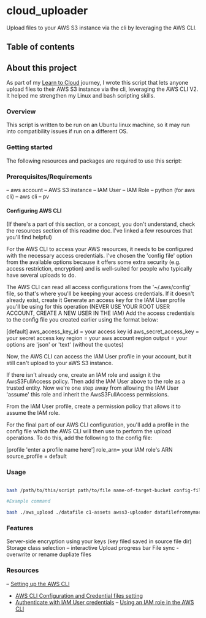 # cloud_uploader

Upload files to your AWS S3 instance via the cli by leveraging the AWS CLI.  

## Table of contents

## About this project

As part of my [Learn to Cloud](https://learntocloud.guide/phase1/) journey, I wrote this script that lets anyone upload files to their AWS S3 instance via the cli, leveraging the AWS CLI V2. It helped me strengthen my Linux and bash scripting skills.

### Overview

This script is written to be run on an Ubuntu linux machine, so it may run into compatibility issues if run on a different OS.

### Getting started

The following resources and packages are required to use this script:

### Prerequisites/Requirements

– aws account
    – AWS S3 instance
    – IAM User
    – IAM Role
– python (for aws cli)
– aws cli
– pv

#### Configuring AWS CLI

(If there's a part of this section, or a concept, you don't understand, check the resources section of this readme doc. I've linked a few resources that you'll find helpful)

For the AWS CLI to access your AWS resources, it needs to be configured with the necessary access credentials. I've chosen the 'config file' option from the available options because it offers some extra security (e.g. access restriction, encryption) and is well-suited for people who typically have several uploads to do. 

The AWS CLI can read all access configurations from the '~/.aws/config' file, so that's where you'll be keeping your access credentials. If it doesn't already exist, create it
Generate an access key for the IAM User profile you'll be using for this operation (NEVER USE YOUR ROOT USER ACCOUNT, CREATE A NEW USER IN THE IAM)
Add the access credentials to the config file you created earlier using the format below:

[default]
aws_access_key_id = your access key id
aws_secret_access_key = your secret access key
region = your aws account region
output = your options are 'json' or 'text' (without the quotes)

Now, the AWS CLI can access the IAM User profile in your account, but it still can't upload to your aWS S3 instance. 

If there isn't already one, create an IAM role and assign it the AwsS3FullAccess policy. Then add the IAM User above to the role as a trusted entity. Now we're one step away from allowing the IAM User 'assume' this role and inherit the AwsS3FullAccess permissions.

From the IAM User profile, create a permission policy that allows it to assume the IAM role.

For the final part of our AWS CLI configuration, you'll add a profile in the config file which the AWS CLI will then use to perform the upload operations. To do this, add the following to the config file:

[profile 'enter a profile name here']
role_arn= your IAM role's ARN
source_profile = default

### Usage

```bash

bash /path/to/this/script path/to/file name-of-target-bucket config-file-profile-to-use [optional new-filename]

#Example command

bash ./aws_upload ./datafile c1-assets awss3-uploader datafilefrommymachine

```

### Features

Server-side encryption using your keys (key filed saved in source file dir)
Storage class selection – interactive 
Upload progress bar
File sync - overwrite or rename dupliate files
### Resources

– [Setting up the AWS CLI](https://docs.aws.amazon.com/cli/latest/userguide/getting-started-quickstart.html)
- [AWS CLI Configuration and Credential files setting](https://docs.aws.amazon.com/cli/latest/userguide/cli-configure-files.html)
- [Authenticate with IAM User credentials](https://docs.aws.amazon.com/cli/latest/userguide/cli-authentication-user.html)
– [Using an IAM role in the AWS CLI](https://docs.aws.amazon.com/cli/latest/userguide/cli-configure-role.html)

